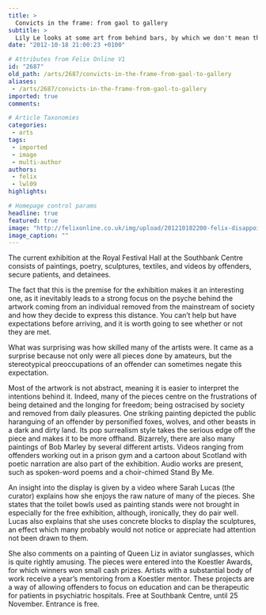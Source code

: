 ```yaml
---
title: >
  Convicts in the frame: from gaol to gallery
subtitle: >
  Lily Le looks at some art from behind bars, by which we don't mean that she is at a pub...
date: "2012-10-18 21:00:23 +0100"

# Attributes from Felix Online V1
id: "2687"
old_path: /arts/2687/convicts-in-the-frame-from-gaol-to-gallery
aliases:
 - /arts/2687/convicts-in-the-frame-from-gaol-to-gallery
imported: true
comments:

# Article Taxonomies
categories:
 - arts
tags:
 - imported
 - image
 - multi-author
authors:
 - felix
 - lwl09
highlights:

# Homepage control params
headline: true
featured: true
image: "http://felixonline.co.uk/img/upload/201210182200-felix-disappoint-man.jpg"
image_caption: ""
---
```


The current exhibition at the Royal Festival Hall at the Southbank Centre consists of paintings, poetry, sculptures, textiles, and videos by offenders, secure patients, and detainees.

The fact that this is the premise for the exhibition makes it an interesting one, as it inevitably leads to a strong focus on the psyche behind the artwork coming from an individual removed from the mainstream of society and how they decide to express this distance. You can’t help but have expectations before arriving, and it is worth going to see whether or not they are met.

What was surprising was how skilled many of the artists were. It came as a surprise because not only were all pieces done by amateurs, but the stereotypical preoccupations of an offender can sometimes negate this expectation.

Most of the artwork is not abstract, meaning it is easier to interpret the intentions behind it.
 Indeed, many of the pieces centre on the frustrations of being detained and the longing for freedom; being ostracised by society and removed from daily pleasures. One striking painting depicted the public haranguing of an offender by personified foxes, wolves, and other beasts in a dark and dirty land. Its pop surrealism style takes the serious edge off the piece and makes it to be more offhand.
 Bizarrely, there are also many paintings of Bob Marley by several different artists.
 Videos ranging from offenders working out in a prison gym and a cartoon about Scotland with poetic narration are also part of the exhibition. Audio works are present, such as spoken-word poems and a choir-chimed Stand By Me.

An insight into the display is given by a video where Sarah Lucas (the curator) explains how she enjoys the raw nature of many of the pieces. She states that the toilet bowls used as painting stands were not brought in especially for the free exhibition, although, ironically, they do pair well. Lucas also explains that she uses concrete blocks to display the sculptures, an effect which many probably would not notice or appreciate had attention not been drawn to them.

She also comments on a painting of Queen Liz in aviator sunglasses, which is quite rightly amusing.
 The pieces were entered into the Koestler Awards, for which winners won small cash prizes. Artists with a substantial body of work receive a year’s mentoring from a Koestler mentor. These projects are a way of allowing offenders to focus on education and can be therapeutic for patients in psychiatric hospitals.
 Free at Southbank Centre, until 25 November. Entrance is free.
